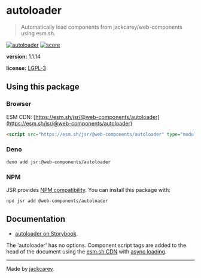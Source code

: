 # autoloader

> Automatically load components from jackcarey/web-components using esm.sh.

[![autoloader](https://jsr.io/badges/@web-components/autoloader)](https://jsr.io/@web-components/autoloader) [![score](https://jsr.io/badges/@web-components/autoloader/score)](https://jsr.io/@web-components/autoloader/score)

**version:** 1.1.14

**license:** [LGPL-3](./LICENSE.md)

## Using this package

### Browser

ESM CDN: [https://esm.sh/jsr/@web-components/autoloader](https://esm.sh/jsr/@web-components/autoloader)

```html
<script src="https://esm.sh/jsr/@web-components/autoloader" type="module"></script>
```

### Deno

```
deno add jsr:@web-components/autoloader
```

### NPM

JSR provides [NPM compatibility](https://jsr.io/docs/npm-compatibility). You can install this package with:

```
npx jsr add @web-components/autoloader
```

## Documentation

-   [autoloader on Storybook](https://jackcarey.co.uk/web-components/storybook-static/?path=/docs/utilities-autoloader).

The 'autoloader' has no options. Component script tags are added to the head of the document using the [esm.sh CDN](https://esm.sh/) with [async loading](https://developer.mozilla.org/en-US/docs/Web/API/HTMLScriptElement/async).


---

Made by [jackcarey](https://jackcarey.co.uk).
